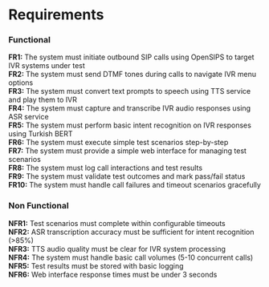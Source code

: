 # Requirements

### Functional

**FR1:** The system must initiate outbound SIP calls using OpenSIPS to target IVR systems under test  
**FR2:** The system must send DTMF tones during calls to navigate IVR menu options  
**FR3:** The system must convert text prompts to speech using TTS service and play them to IVR  
**FR4:** The system must capture and transcribe IVR audio responses using ASR service  
**FR5:** The system must perform basic intent recognition on IVR responses using Turkish BERT  
**FR6:** The system must execute simple test scenarios step-by-step  
**FR7:** The system must provide a simple web interface for managing test scenarios  
**FR8:** The system must log call interactions and test results  
**FR9:** The system must validate test outcomes and mark pass/fail status  
**FR10:** The system must handle call failures and timeout scenarios gracefully

### Non Functional

**NFR1:** Test scenarios must complete within configurable timeouts  
**NFR2:** ASR transcription accuracy must be sufficient for intent recognition (>85%)  
**NFR3:** TTS audio quality must be clear for IVR system processing  
**NFR4:** The system must handle basic call volumes (5-10 concurrent calls)  
**NFR5:** Test results must be stored with basic logging  
**NFR6:** Web interface response times must be under 3 seconds
